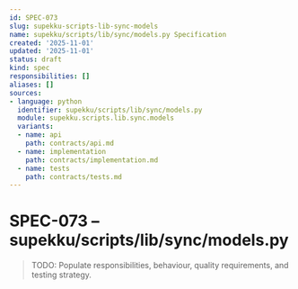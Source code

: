 ```yaml
---
id: SPEC-073
slug: supekku-scripts-lib-sync-models
name: supekku/scripts/lib/sync/models.py Specification
created: '2025-11-01'
updated: '2025-11-01'
status: draft
kind: spec
responsibilities: []
aliases: []
sources:
- language: python
  identifier: supekku/scripts/lib/sync/models.py
  module: supekku.scripts.lib.sync.models
  variants:
  - name: api
    path: contracts/api.md
  - name: implementation
    path: contracts/implementation.md
  - name: tests
    path: contracts/tests.md
---
```


# SPEC-073 – supekku/scripts/lib/sync/models.py

> TODO: Populate responsibilities, behaviour, quality requirements, and testing strategy.
